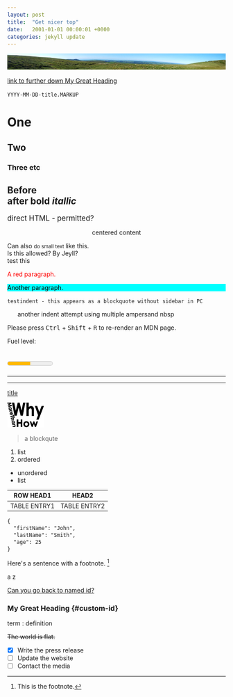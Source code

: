 ```yaml
---
layout: post
title:  "Get nicer top"
date:   2001-01-01 00:00:01 +0000
categories: jekyll update
---
```

![image](/images/PembsHills.gif)

[link to further down My Great Heading](#custom-id)

`YYYY-MM-DD-title.MARKUP`
#  One  
## Two
### Three etc
Before <br> 
after **bold** *itallic*
---

<big> direct HTML - permitted?</big>
<p align="center">centered content</p>
Can also <small> do small text </small> like this.

<div id="named"> Is this allowed?  By Jeyll?</div>
<div> <blink> test this</blink></div>

<p style="color:red;">A red paragraph.</p>
<p style="background-color:cyan; color:black">Another paragraph.</p>

    testindent - this appears as a blockquote without sidebar in PC

&nbsp; &nbsp; &nbsp; another indent attempt using multiple ampersand nbsp



<p>Please press <kbd>Ctrl</kbd> + <kbd>Shift</kbd> + <kbd>R</kbd> to re-render an MDN page.</p>
<label for="fuel">Fuel level:</label>

<meter id="fuel"
       min="0" max="100"
       low="33" high="66" optimum="80"
       value="50">
    at 50/100
</meter>
---

<!--- This is an HTML comment in Markdown -->

---

[//]: # (a workaround style for a comment in markdown)
 
---

[title](https://www.example.com)

![alt text](/NonProcessed/WhyMoreThanHow85x60.png)

>a blockqute
>
1. list
2. ordered

- unordered
- list

|ROW HEAD1 |HEAD2|
|---|---|
|TABLE ENTRY1|TABLE ENTRY2|


```
{
  "firstName": "John",
  "lastName": "Smith",
  "age": 25
}
```
Here's a sentence with a footnote. [^1]

a
z

[Can you go back to named id?](#named)
### My Great Heading {#custom-id}
term
: definition

~~The world is flat.~~

[^1]: This is the footnote.

- [x] Write the press release
- [ ] Update the website
- [ ] Contact the media